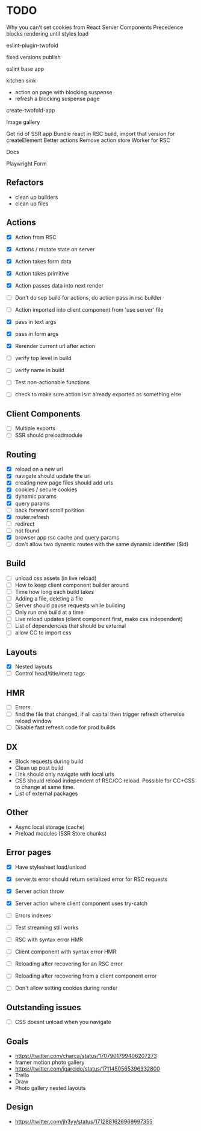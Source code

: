 # TODO

Why you can't set cookies from React Server Components
Precedence blocks rendering until styles load

eslint-plugin-twofold

fixed versions
publish

eslint base app

kitchen sink

- action on page with blocking suspense
- refresh a blocking suspense page

create-twofold-app

Image gallery

Get rid of SSR app
Bundle react in RSC build, import that version for createElement
Better actions
Remove action store
Worker for RSC

Docs

Playwright
Form

## Refactors

- clean up builders
- clean up files

## Actions

- [x] Action from RSC
- [x] Actions / mutate state on server
- [x] Action takes form data
- [x] Action takes primitive
- [x] Action passes data into next render
- [ ] Don't do sep build for actions, do action pass in rsc builder
- [ ] Action imported into client component from 'use server' file

- [x] pass in text args
- [x] pass in form args
- [x] Rerender current url after action
- [ ] verify top level in build
- [ ] verify name in build
- [ ] Test non-actionable functions
- [ ] check to make sure action isnt already exported as something else

## Client Components

- [ ] Multiple exports
- [ ] SSR should preloadmodule

## Routing

- [x] reload on a new url
- [x] navigate should update the url
- [x] creating new page files should add urls
- [x] cookies / secure cookies
- [x] dynamic params
- [x] query params
- [ ] back forward scroll position
- [x] router.refresh
- [ ] redirect
- [ ] not found
- [x] browser app rsc cache and query params
- [ ] don't allow two dynamic routes with the same dynamic identifier ($id)

## Build

- [ ] unload css assets (in live reload)
- [ ] How to keep client component builder around
- [ ] Time how long each build takes
- [ ] Adding a file, deleting a file
- [ ] Server should pause requests while building
- [ ] Only run one build at a time
- [ ] Live reload updates (client component first, make css independent)
- [ ] List of dependencies that should be external
- [ ] allow CC to import css

## Layouts

- [x] Nested layouts
- [ ] Control head/title/meta tags

## HMR

- [ ] Errors
- [ ] find the file that changed, if all capital then trigger refresh otherwise reload window
- [ ] Disable fast refresh code for prod builds

## DX

- Block requests during build
- Clean up post build
- Link should only navigate with local urls
- CSS should reload independent of RSC/CC reload. Possible for CC+CSS to change at same time.
- List of external packages

## Other

- Async local storage (cache)
- Preload modules (SSR Store chunks)

## Error pages

- [x] Have stylesheet load/unload
- [x] server.ts error should return serialized error for RSC requests
- [x] Server action throw
- [x] Server action where client component uses try-catch
- [ ] Errors indexes
- [ ] Test streaming still works

- [ ] RSC with syntax error HMR
- [ ] Client component with syntax error HMR
- [ ] Reloading after recovering for an RSC error
- [ ] Reloading after recovering from a client component error

- [ ] Don't allow setting cookies during render

## Outstanding issues

- [ ] CSS doesnt unload when you navigate

## Goals

- https://twitter.com/charca/status/1707901799406207273
- framer motion photo gallery
- https://twitter.com/igarcido/status/1711450565396332800
- Trello
- Draw
- Photo gallery nested layouts

## Design

- https://twitter.com/jh3yy/status/1712881626969997355
